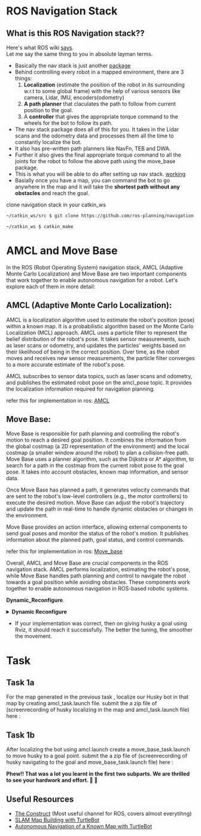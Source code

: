 # ROS Navigation Stack
## What is this ROS Navigation stack??  
Here's what ROS wiki [says](http://wiki.ros.org/navigation).  
Let me say the same thing to you in absolute layman terms. 
- Basically the nav stack is just another [package](https://github.com/ros-planning/navigation) 
- Behind controlling every robot in a mapped environment, there are 3 things:
   1. **Localization** (estimate the position of the robot in its surrounding w.r.t to some global frame) with the help of various sensors like camera, Lidar, IMU, encoders(odometry)
   2. **A path planner** that claculates the path to follow from current position to the goal.
   3. A **controller** that gives the appropriate torque command to the wheels for the bot to follow its path.
- The nav stack package does all of this for you. It takes in the Lidar scans and the odometry data and processes them all the time to constantly localize the bot.  
- It also has pre-written path planners like NavFn, TEB and DWA. 
- Further it also gives the final appropriate torque command to all the joints for the robot to follow the above path using the move_base package.  
- This is what you will be able to do after setting up nav stack. [working](https://www.youtube.com/watch?v=V32rff0pQy4)
- Basially once you have a map, you can command the bot to go anywhere in the map and it will take the **shortest path without any obstacles** and reach the goal.

clone navigation stack in your catkin_ws
```bash
~/catkin_ws/src $ git clone https://github.com/ros-planning/navigation.git
```
```bash
~/catkin_ws $ catkin_make
```
# AMCL and Move Base

In the ROS (Robot Operating System) navigation stack, AMCL (Adaptive Monte Carlo Localization) and Move Base are two important components that work together to enable autonomous navigation for a robot. Let's explore each of them in more detail:

## AMCL (Adaptive Monte Carlo Localization):
AMCL is a localization algorithm used to estimate the robot's position (pose) within a known map. It is a probabilistic algorithm based on the Monte Carlo Localization (MCL) approach. AMCL uses a particle filter to represent the belief distribution of the robot's pose. It takes sensor measurements, such as laser scans or odometry, and updates the particles' weights based on their likelihood of being in the correct position. Over time, as the robot moves and receives new sensor measurements, the particle filter converges to a more accurate estimate of the robot's pose.

AMCL subscribes to sensor data topics, such as laser scans and odometry, and publishes the estimated robot pose on the amcl_pose topic. It provides the localization information required for navigation planning.

refer this for implementation in ros: [AMCL](https://www.youtube.com/watch?v=ZfQ30rfJb08)

## Move Base:
Move Base is responsible for path planning and controlling the robot's motion to reach a desired goal position. It combines the information from the global costmap (a 2D representation of the environment) and the local costmap (a smaller window around the robot) to plan a collision-free path. Move Base uses a planner algorithm, such as the Dijkstra or A* algorithm, to search for a path in the costmap from the current robot pose to the goal pose. It takes into account obstacles, known map information, and sensor data.

Once Move Base has planned a path, it generates velocity commands that are sent to the robot's low-level controllers (e.g., the motor controllers) to execute the desired motion. Move Base can adjust the robot's trajectory and update the path in real-time to handle dynamic obstacles or changes in the environment.

Move Base provides an action interface, allowing external components to send goal poses and monitor the status of the robot's motion. It publishes information about the planned path, goal status, and control commands.

refer this for implementation in ros: [Move_base](https://www.youtube.com/watch?v=oxDRuBgPOAo&t=4s)

Overall, AMCL and Move Base are crucial components in the ROS navigation stack. AMCL performs localization, estimating the robot's pose, while Move Base handles path planning and control to navigate the robot towards a goal position while avoiding obstacles. These components work together to enable autonomous navigation in ROS-based robotic systems.

**Dynamic_Reconfigure**.
<details>
    <summary><b>Dynamic Reconfigure</b></summary>
<br>
    <h2> Dynamic Reconfigure</h2>  
I guess you already know what this does - instead of manually tuning parameters ike PID constants for example, by stopping and restarting the simulation very time, you can directly change those parameters online, **on-the-fly**.  (Makes our life so so much easier :sweat_smile:)  
  
Fire up a terminal and open rqt  
```bash
rqt
```  
Now under the plugins tab -> Configuration -> Dynamic Reconfigure  
<p align="center"><img src="https://github.com/san2130/ROS-Specialization-22/blob/main/week3/media/Screenshot%20from%202022-07-17%2002-01-24.png"/><br><i>Dynamic Reconfigure</i></p><br><br>

Now you should be able to see tunable nodes on the left, click on them and you will find all the tunable parameters with sliders.  

<p align="center"><img src="https://user-images.githubusercontent.com/6259829/62143462-50436500-b2f0-11e9-9812-6d105f8476bf.png"/></p><br><br>
</details>  

- If your implementation was correct, then on giving husky a goal using Rviz, it should reach it successfully. The better the tuning, the smoother the movement.

# Task
## Task 1a
For the map generated in the previous task , localize our Husky bot in that map by creating amcl_task.launch file.
submit the a zip file of (screenrecording of husky localizing in the map and amcl_task.launch file)  here :
## Task 1b
After localizing the bot using amcl.launch create a move_base_task.launch to move husky to a goal point.
submit the a zip file of (screenrecording of husky navigating to the goal and move_base_task.launch file)  here :


**Phew!! That was a lot you learnt in the first two subparts. We are thrilled to see your hardwork and effort. :clap: :clap:** <br>
## Useful Resources  
- [The Construct](https://www.youtube.com/channel/UCt6Lag-vv25fTX3e11mVY1Q)  (Most useful channel for ROS, covers almost everytihng)
- [SLAM Map Building with TurtleBot](http://wiki.ros.org/turtlebot_navigation/Tutorials/Build%20a%20map%20with%20SLAM)
- [Autonomous Navigation of a Known Map with TurtleBot](http://wiki.ros.org/turtlebot_navigation/Tutorials/Autonomously%20navigate%20in%20a%20known%20map)

